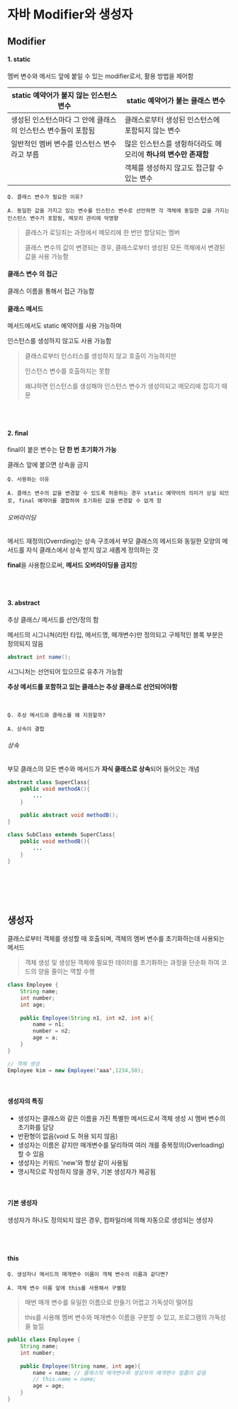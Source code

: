 # 자바 Modifier와 생성자

## Modifier

#### 1. static

멤버 변수와 메서드 앞에 붙일 수 있는 modifier로서, 활용 방법을 제어함

| static 예약어가 붙지 않는 인스턴스 변수                      | static 예약어가 붙는 클래스 변수                             |
| ------------------------------------------------------------ | ------------------------------------------------------------ |
| 생성된 인스턴스마다 그 안에 클래스의 인스턴스 변수들이 포함됨 | 클래스로부터 생성된 인스턴스에 포함되지 않는 변수            |
| 일반적인 멤버 변수를 인스턴스 변수라고 부름                  | 많은 인스턴스를 생헝하더라도 메모리에 **하나의 변수만 존재함** |
|                                                              | 객체를 생성하지 않고도 접근할 수 있는 변수                   |

`Q. 클래스 변수가 필요한 이유?`

`A. 동일한 값을 가지고 있는 변수를 인스턴스 변수로 선언하면 각 객체에 동일한 값을 가지는 인스턴스 변수가 포함됨, 메모리 관리에 악영향`

> 클래스가 로딩죄는 과정에서 메모리에 한 번만 할당되는 멤버
>
> 클래스 변수의 값이 변경되는 경우, 클래스로부터 생성된 모든 객체에서 변경된 값을 사용 가능함



#### 클래스 변수 의 접근

클래스 이름을 통해서 접근 가능함



#### 클래스 메서드

메서드에서도 static 예약어를 사용 가능하며

인스턴스를 생성하지 않고도 사용 가능함

> 클래스로부터 인스터스를 생성하지 않고 호출이 가능하지만
>
> 인스턴스 변수를 호출하지는 못함
>
> 왜냐하면 인스턴스를 생성해야 인스턴스 변수가 생성이되고 메모리에 잡히기 때문

<br>

<br>

#### 2. final

final이 붙은 변수는 **단 한 번 초기화가 가능** 

클래스 앞에 붙으면 상속을 금지

`Q. 사용하는 이유`

`A. 클래스 변수의 값을 변경할 수 있도록 허용하는 경우 static 예약어의 의미가 상실 되므로, final 예약어를 결합하여 초기화된 값을 변경할 수 없게 함`



###### 오버라이딩

메서드 재정의(Overrding)는 상속 구조에서 부모 클래스의 메서드와 동일한 모양의 메서드를 자식 클래스에서 상속 받지 않고 새롭게 정의하는 것

**final**을 사용함으로써, **메서드 오버라이딩을 금지**함

<br>

<br>

#### 3. abstract

추상 클래스/ 메서드를 선언/정의 함

메서드의 시그니쳐(리턴 타입, 메서드명, 매개변수)만 정의되고 구체적인 블록 부분은 정의되지 않음

```java
abstract int name();
```

시그니처는 선언되어 있으므로 유추가 가능함

**추상 메서드를 포함하고 있는 클래스는 추상 클래스로 선언되어야함**

<br>

`Q. 추상 메서드와 클래스를 왜 지원할까?`

`A. 상속이 결합`

###### 상속

부모 클래스의 모든 변수와 메서드가 **자식 클래스로 상속**되어 들어오는 개념

```java
abstract class SuperClass{
    public void methodA(){
        ...
    }
    
    public abstract void methodB();
}

class SubClass extends SuperClass{
    public void methodB(){
        ...
    }
}
```

<br><br>

<br>

## 생성자

클래스로부터 객체를 생성할 때 호출되며, 객체의 멤버 변수를 초기화하는데 사용되는 메서드

> 객체 생성 및 생성된 객체에 필요한 데이터를 초기화하는 과정을 단순화 하여 코드의 양을 줄이는 역할 수행

```java
class Employee {
    String name;
    int number;
    int age;
    
    public Employee(String n1, int n2, int a){
        name = n1;
        number = n2;
        age = a;
    }
}

// 객체 생성
Employee kim = new Employee('aaa',1234,50);
```

<br>

#### 생성자의 특징

- 생성자는 클래스와 같은 이름을 가진 특별한 메서드로서 객체 생성 시 멤버 변수의 초기화를 담당
- 반환형이 없음(void 도 허용 되지 않음)
- 생성자는 이름은 같지만 매개변수를 달리하여 여러 개를 중복정의(Overloading) 할 수 있음
- 생성자는 키워드 'new'와 항상 같이 사용됨
- 명시적으로 작성하지 않을 경우, 기본 생성자가 제공됨

<br>

#### 기본 생성자

생성자가 하나도 정의되지 않은 경우, 컴파일러에 의해 자동으로 생성되는 생성자

<br>

<br>

#### this

`Q. 생성자나 메서드의 매개변수 이름이 객체 변수의 이름과 같다면?`

`A. 객체 변수 이름 앞에 this를 사용해서 구별함`

> 매번 매개 변수를 유일한 이름으로 만들기 어렵고 가독성이 떨어짐
>
> this를 사용해 멤버 변수와 매개변수 이름을 구분할 수 있고, 프로그램의 가독성을 높임

```java
public class Employee {
    String name;
    int number;
    
    public Employee(String name, int age){
        name = name; // 클래스의 매개변수와 생성자의 매개변수 일름이 같음
        // this.name = name;
        age = age;
    }
}
```

